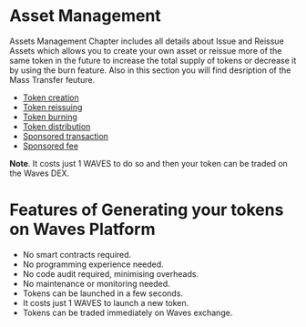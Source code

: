 # Asset Management

Assets Management Chapter includes all details about Issue and Reissue Assets which allows you to create your own asset or reissue more of the same token in the future to increase the total supply of tokens or decrease it by using the burn feature. Also in this section you will find desription of the Mass Transfer feuture.

* [Token creation](assets-management/issue-an-asset.md)
* [Token reissuing](assets-management/reissue-an-asset.md)
* [Token burning](assets-management/burn-an-asset.md)
* [Token distribution](assets-management/mass-transfer.md)
* [Sponsored transaction](assets-management/sponsored-transaction.md)
* [Sponsored fee](assets-management/sponsored-fee.md)

**Note**. It costs just 1 WAVES to do so and then your token can be traded on the Waves DEX.

# Features of Generating your tokens on Waves Platform

* No smart contracts required.
* No programming experience needed.
* No code audit required, minimising overheads.
* No maintenance or monitoring needed.
* Tokens can be launched in a few seconds.
* It costs just 1 WAVES to launch a new token.
* Tokens can be traded immediately on Waves exchange.
